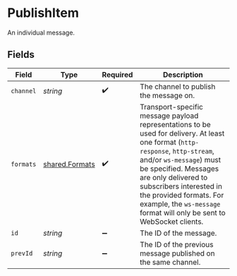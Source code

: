 # PublishItem

An individual message.


## Fields

| Field                                                                                                                                                                                                                                                                                                                                | Type                                                                                                                                                                                                                                                                                                                                 | Required                                                                                                                                                                                                                                                                                                                             | Description                                                                                                                                                                                                                                                                                                                          |
| ------------------------------------------------------------------------------------------------------------------------------------------------------------------------------------------------------------------------------------------------------------------------------------------------------------------------------------ | ------------------------------------------------------------------------------------------------------------------------------------------------------------------------------------------------------------------------------------------------------------------------------------------------------------------------------------ | ------------------------------------------------------------------------------------------------------------------------------------------------------------------------------------------------------------------------------------------------------------------------------------------------------------------------------------ | ------------------------------------------------------------------------------------------------------------------------------------------------------------------------------------------------------------------------------------------------------------------------------------------------------------------------------------ |
| `channel`                                                                                                                                                                                                                                                                                                                            | *string*                                                                                                                                                                                                                                                                                                                             | :heavy_check_mark:                                                                                                                                                                                                                                                                                                                   | The channel to publish the message on.                                                                                                                                                                                                                                                                                               |
| `formats`                                                                                                                                                                                                                                                                                                                            | [shared.Formats](../../models/shared/formats.md)                                                                                                                                                                                                                                                                                     | :heavy_check_mark:                                                                                                                                                                                                                                                                                                                   | Transport-specific message payload representations to be used for delivery. At least one format (`http-response`, `http-stream`, and/or `ws-message`) must be specified. Messages are only delivered to subscribers interested in the provided formats. For example, the `ws-message` format will only be sent to WebSocket clients. |
| `id`                                                                                                                                                                                                                                                                                                                                 | *string*                                                                                                                                                                                                                                                                                                                             | :heavy_minus_sign:                                                                                                                                                                                                                                                                                                                   | The ID of the message.                                                                                                                                                                                                                                                                                                               |
| `prevId`                                                                                                                                                                                                                                                                                                                             | *string*                                                                                                                                                                                                                                                                                                                             | :heavy_minus_sign:                                                                                                                                                                                                                                                                                                                   | The ID of the previous message published on the same channel.                                                                                                                                                                                                                                                                        |
